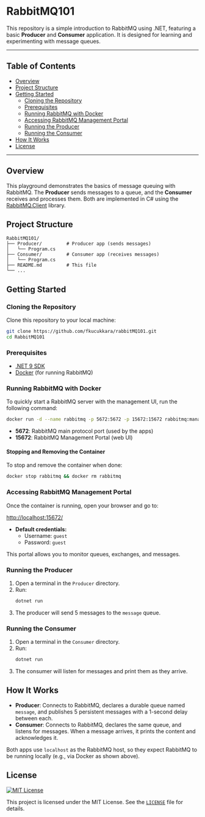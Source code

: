 # RabbitMQ101

This repository is a simple introduction to RabbitMQ using .NET, featuring a basic **Producer** and **Consumer** application. It is designed for learning and experimenting with message queues.

---

## Table of Contents
- [Overview](#overview)
- [Project Structure](#project-structure)
- [Getting Started](#getting-started)
  - [Cloning the Repository](#cloning-the-repository)
  - [Prerequisites](#prerequisites)
  - [Running RabbitMQ with Docker](#running-rabbitmq-with-docker)
  - [Accessing RabbitMQ Management Portal](#accessing-rabbitmq-management-portal)
  - [Running the Producer](#running-the-producer)
  - [Running the Consumer](#running-the-consumer)
- [How It Works](#how-it-works)
- [License](#license)

---

## Overview
This playground demonstrates the basics of message queuing with RabbitMQ. The **Producer** sends messages to a queue, and the **Consumer** receives and processes them. Both are implemented in C# using the [RabbitMQ.Client](https://www.nuget.org/packages/RabbitMQ.Client/) library.

## Project Structure
```
RabbitMQ101/
├── Producer/         # Producer app (sends messages)
│   └── Program.cs
├── Consumer/         # Consumer app (receives messages)
│   └── Program.cs
├── README.md         # This file
└── ...
```

## Getting Started

### Cloning the Repository
Clone this repository to your local machine:

```sh
git clone https://github.com/fkucukkara/rabbitMQ101.git
cd RabbitMQ101
```

### Prerequisites
- [.NET 9 SDK](https://dotnet.microsoft.com/en-us/download/dotnet/9.0)
- [Docker](https://www.docker.com/get-started) (for running RabbitMQ)

### Running RabbitMQ with Docker
To quickly start a RabbitMQ server with the management UI, run the following command:

```sh
docker run -d --name rabbitmq -p 5672:5672 -p 15672:15672 rabbitmq:management
```
- **5672**: RabbitMQ main protocol port (used by the apps)
- **15672**: RabbitMQ Management Portal (web UI)

#### Stopping and Removing the Container
To stop and remove the container when done:
```sh
docker stop rabbitmq && docker rm rabbitmq
```

### Accessing RabbitMQ Management Portal
Once the container is running, open your browser and go to:

[http://localhost:15672/](http://localhost:15672/)

- **Default credentials:**
  - Username: `guest`
  - Password: `guest`

This portal allows you to monitor queues, exchanges, and messages.

### Running the Producer
1. Open a terminal in the `Producer` directory.
2. Run:
   ```bash
   dotnet run
   ```
3. The producer will send 5 messages to the `message` queue.

### Running the Consumer
1. Open a terminal in the `Consumer` directory.
2. Run:
   ```bash
   dotnet run
   ```
3. The consumer will listen for messages and print them as they arrive.

## How It Works
- **Producer**: Connects to RabbitMQ, declares a durable queue named `message`, and publishes 5 persistent messages with a 1-second delay between each.
- **Consumer**: Connects to RabbitMQ, declares the same queue, and listens for messages. When a message arrives, it prints the content and acknowledges it.

Both apps use `localhost` as the RabbitMQ host, so they expect RabbitMQ to be running locally (e.g., via Docker as shown above).

## License
[![MIT License](https://img.shields.io/badge/license-MIT-blue.svg)](LICENSE)

This project is licensed under the MIT License. See the [`LICENSE`](LICENSE) file for details.
